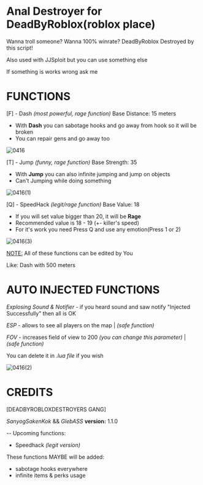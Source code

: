 # Anal Destroyer for DeadByRoblox(roblox place)
Wanna troll someone?
Wanna 100% winrate?
DeadByRoblox Destroyed by this script!

Also used with JJSploit but you can use something else

If something is works wrong ask me


# FUNCTIONS
[F] - Dash *(most powerful, rage function)*
Base Distance: 15 meters

- With **Dash** you can sabotage hooks and go away from hook so it will be broken
- You can repair gens and go away too

![0416](https://github.com/user-attachments/assets/1fe39ef6-4edd-4d0d-9980-4268312eb39b)

[T] - Jump *(funny, rage function)*
Base Strength: 35

- With **Jump** you can also infinite jumping and jump on objects
- Can't Jumping while doing something

![0416(1)](https://github.com/user-attachments/assets/787e5a55-717f-4114-ae73-0d10f3cf5fbe)

[Q] - SpeedHack *(legit/rage function)*
Base Value: 18

- If you will set value bigger than 20, it will be **Rage**
- Recommended value is 18 - 19 (+- killer's speed)
- For it's work you need Press Q and use any emotion(Press 1 or 2)

![0416(3)](https://github.com/user-attachments/assets/35fbef9b-0ee1-4835-853f-1d9170eeb98c)


<ins>NOTE:</ins>
All of these functions can be edited by You

Like: Dash with 500 meters


# AUTO INJECTED FUNCTIONS
*Explosing Sound & Notifier* - if you heard sound and saw notify "Injected Successfully" then all is OK

*ESP* - allows to see all players on the map | *(safe function)*

*FOV* - increases field of view to 200 *(you can change this parameter)* | *(safe function)*

You can delete it in *.lua file* if you wish

![0416(2)](https://github.com/user-attachments/assets/d763ed60-1313-43e9-969b-47683584f0ef)


# CREDITS
[DEADBYROBLOXDESTROYERS GANG]

*SanyogSakenKok* && *GlebASS*
**version:** 1.1.0

--
Upcoming functions:
- Speedhack *(legit version)*

These functions MAYBE will be added:
- sabotage hooks everywhere
- infinite items & perks usage
